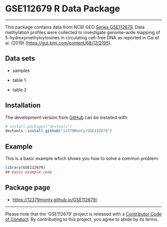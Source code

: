 GSE112679 R Data Package
================

-----

<!-- README.md is generated from README.Rmd. Please edit that file -->

This package contains data from NCBI GEO [Series
GSE112679](https://www.ncbi.nlm.nih.gov/geo/query/acc.cgi?acc=GSE112679).
Data methylation profiles were collected to investigate genome-wide
mapping of 5-hydroxymethylcytosines in circulating cell-free DNA as
reported in Cai et al. (2019)
(<https://gut.bmj.com/content/68/12/2195>).

<!-- [@Cai:2019aa] pandoc citations dont work on github -->

## Data sets

  - samples

  - table 1

  - table 2

## Installation

The development version from [GitHub](https://github.com/) can be
installed with:

``` r
# install.packages("devtools")
devtools::install_github("12379Monty/GSE112679")
```

## Example

This is a basic example which shows you how to solve a common problem:

``` r
library(GSE112679)
## basic example code
```

## Package page

  - <https://12379monty.github.io/GSE112679/>

<!-- DOESNT WORK WITH GITHUB
## References
<div id="refs"></div>
-->

-----

Please note that the ‘GSE112679’ project is released with a [Contributor
Code of Conduct](.github/CODE_OF_CONDUCT.md). By contributing to this
project, you agree to abide by its terms.

<!--

Rscript -e "rmarkdown::render('README.Rmd')"

# nohup Rscript -e "rmarkdown::render('README.Rmd')" > README.log  &


-->
